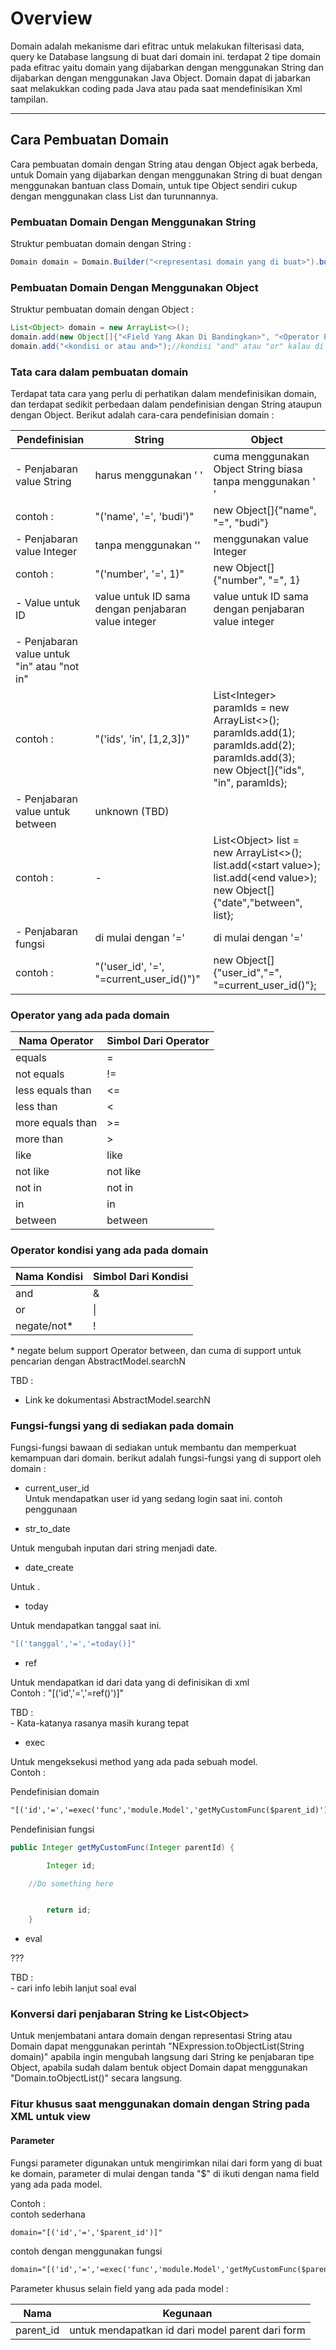 # Overview
Domain adalah mekanisme dari efitrac untuk melakukan filterisasi data, query ke Database langsung di buat dari domain ini. terdapat 2 tipe domain pada efitrac yaitu domain yang dijabarkan dengan menggunakan String dan dijabarkan dengan menggunakan Java Object. Domain dapat di jabarkan saat melakukkan coding pada Java atau pada saat mendefinisikan Xml tampilan.

---
## Cara Pembuatan Domain
Cara pembuatan domain dengan String atau dengan Object agak berbeda, untuk Domain yang dijabarkan dengan menggunakan String di buat dengan menggunakan bantuan class Domain, untuk tipe Object sendiri cukup dengan menggunakan class List dan turunnannya. 

### Pembuatan Domain Dengan Menggunakan String


Struktur pembuatan domain dengan String :

```java
Domain domain = Domain.Builder("<representasi domain yang di buat>").build();
```



### Pembuatan Domain Dengan Menggunakan Object 

Struktur pembuatan domain dengan Object :

```java
List<Object> domain = new ArrayList<>();
domain.add(new Object[]{"<Field Yang Akan Di Bandingkan>", "<Operator Pembanding>", <Nilai Yang Akan Di Bandingkan>);
domain.add("<kondisi or atau and>");//kondisi "and" atau "or" kalau di perlukan
```

### Tata cara dalam pembuatan domain
Terdapat tata cara yang perlu di perhatikan dalam mendefinisikan domain, dan terdapat sedikit perbedaan dalam pendefinisian dengan String ataupun dengan Object. Berikut adalah cara-cara pendefinisian domain :

| Pendefinisian | String | Object |
|--|--|--|
| - Penjabaran value String| harus menggunakan ' ' | cuma menggunakan Object String biasa tanpa menggunakan ' '|
| contoh : | "('name', '=', 'budi')" | new Object[]{"name", "=", "budi"}|
| - Penjabaran value Integer| tanpa menggunakan '' | menggunakan value Integer|
| contoh : | "('number', '=', 1)" | new Object[]{"number", "=", 1}|
| - Value untuk ID | value untuk ID sama dengan penjabaran value integer | value untuk ID sama dengan penjabaran value integer |
||||
| - Penjabaran value untuk "in" atau "not in"|||
| contoh : |"('ids', 'in', [1,2,3])"|List&lt;Integer&gt; paramIds = new ArrayList<>();<br>paramIds.add(1);<br>paramIds.add(2);<br>paramIds.add(3);<br>new Object[]{"ids", "in", paramIds};|
| - Penjabaran value untuk between | unknown (TBD) | |
|contoh :|-| List&lt;Object&gt; list = new ArrayList<>();<br>list.add(&lt;start value&gt;);<br>list.add(&lt;end value&gt;);<br>new Object[]{"date","between", list};| 
| - Penjabaran fungsi | di mulai dengan '=' | di mulai dengan '=' |
|contoh :| "('user_id', '=', "=current_user_id()")" | new Object[]{"user_id","=", "=current_user_id()"};| 

### Operator yang ada pada domain

| Nama Operator | Simbol Dari Operator |
|--|--|
| equals | = |
| not equals | != |  
| less equals than | <= |
| less than | < |
| more equals than | >= |
| more than | > |
| like | like |
| not like | not like |
| not in | not in |
| in | in |
| between | between |

### Operator kondisi yang ada pada domain

| Nama Kondisi | Simbol Dari Kondisi |
|--|--|
| and | & |
| or | &#124; |
| negate/not* | ! |

\* negate belum support Operator between, dan cuma di support untuk pencarian dengan AbstractModel.searchN

TBD : <br>
- Link ke dokumentasi AbstractModel.searchN

### Fungsi-fungsi yang di sediakan pada domain

Fungsi-fungsi bawaan di sediakan untuk membantu dan memperkuat kemampuan dari domain. berikut adalah fungsi-fungsi yang di support oleh domain :


* current_user_id
<br>Untuk mendapatkan user id yang sedang login saat ini.
<contoh>contoh penggunaan

* str_to_date

Untuk mengubah inputan dari string menjadi date.

* date_create

Untuk .

* today

Untuk mendapatkan tanggal saat ini.

```java
"[('tanggal','=','=today()]"
```

* ref

Untuk mendapatkan id dari data yang di definisikan di xml
<br>Contoh :
"[('id','=','=ref()')]"

TBD : 
<br>- Kata-katanya rasanya masih kurang tepat

* exec

Untuk mengeksekusi method yang ada pada sebuah model.
<br>Contoh :

Pendefinisian domain 

```xml
"[('id','=','=exec('func','module.Model','getMyCustomFunc($parent_id)')')]"
```

Pendefinisian fungsi

```java
public Integer getMyCustomFunc(Integer parentId) {

        Integer id;

	//Do something here


        return id;
    }
```

* eval

???

TBD : 
<br>- cari info lebih lanjut soal eval

### Konversi dari penjabaran String ke List&lt;Object&gt;

Untuk menjembatani antara domain dengan representasi String atau Domain dapat menggunakan perintah "NExpression.toObjectList(String domain)" apabila ingin mengubah langsung dari String ke penjabaran tipe Object, apabila sudah dalam bentuk object Domain dapat menggunakan "Domain.toObjectList()" secara langsung.

### Fitur khusus saat menggunakan domain dengan String pada XML untuk view

#### Parameter

Fungsi parameter digunakan untuk mengirimkan nilai dari form yang di buat ke domain, parameter di mulai dengan tanda "$" di ikuti dengan nama field yang ada pada model.

Contoh : 
<br>contoh sederhana

```xml
domain="[('id','=','$parent_id')]"
```

contoh dengan menggunakan fungsi

```xml
domain="[('id','=','=exec('func','module.Model','getMyCustomFunc($parent_id)')')]"
```

Parameter khusus selain field yang ada pada model :

| Nama | Kegunaan |
|--|--|
| parent_id | untuk mendapatkan id dari model parent dari form |




